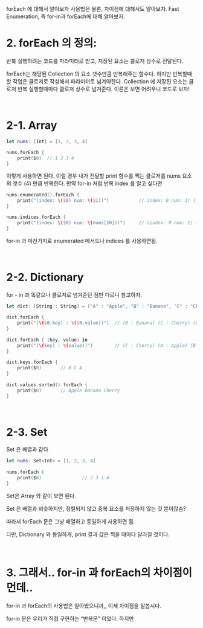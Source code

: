 forEach 에 대해서 알아보자 사용법은 물론, 차이점에 대해서도 알아보자.
Fast Enumeration, 즉 for-in과 forEach에 대해 알아보자.


# 2. forEach 의 정의:

반복 실행하려는 코드를 파라미터로 받고, 저장된 요소는 클로저 상수로 전달된다.

forEach는 해당된 Collection 의 요소 갯수만큼 반복해주는 함수다.  하지만 반복할때 할 작업은 클로저로 작성해서 파라미터로 넘겨야한다.  Collection 에 저장된 요소는 클로저 반복 실행할때마다 클로저 상수로 넘겨준다.  이론은 보면 어려우니 코드로 보자!

</br>

# 2-1. Array

```swift
let nums: [Int] = [1, 2, 3, 4]

nums.forEach {
    print($0)  // 1 2 3 4
}
```

이렇게 사용하면 된다.  이럴 경우 내가 전달할 print 함수를 찍는 클로저를 nums 요소의 갯수 (4) 만큼 반복한다.  만약 for-in 처럼 반복 index 를 알고 싶다면

```swift
nums.enumerated().forEach {
    print("(index: \($0) num: \($1))")           // index: 0 num: 1) (index: 1 num: 2) (index: 2 num: 3) (index: 3 num: 4) 
}

nums.indices.forEach {
    print("(index: \($0) num: \(nums[$0]))")     // (index: 0 num: 1) (index: 1 num: 2) (index: 2 num: 3) (index: 3 num: 4)
}

```

for-in 과 마찬가지로 enumerated 메서드나 indices 를 사용하면됨.

</br>


# 2-2. Dictionary

for - in 과 똑같으나 클로저로 넘겨준단 점만 다르니 참고하자.

```swift
let dict: [String : String] = ["A" : "Apple", "B" : "Banana", "C" : "Cherry"]
 
dict.forEach {
    print("(\($0.key) : \($0.value))")  // (B : Banana) (C : Cherry) (A : Apple)
}
 
dict.forEach { (key, value) in
    print("(\(key) : \(value))")        // (C : Cherry) (A : Apple) (B : Banana) 
}
 
dict.keys.forEach {
    print($0)       // B C A
}
 
dict.values.sorted().forEach {
    print($0)       // Apple Banana Cherry
}
```

</br>

# 2-3. Set
Set 은 배열과 같다

```swift
let nums: Set<Int> = [1, 2, 3, 4]
 
nums.forEach {
    print($0)               // 2 3 1 4
}
```

Set은 Array 와 같이 보면 된다.

Set 은 배열과 비슷하지만, 정렬되지 않고 중복 요소를 저장하지 않는 것 뿐이잖슴?

따라서 forEach 문은 그냥 배열하고 동일하게 사용하면 됨.

다만, Dictionary 와 동일하게, print 결과 값은 찍을 때마다 달라질 것이다.

</br>

# 3. 그래서.. for-in 과 forEach의 차이점이먼데..

for-in 과 forEach의 사용법은 알아봤으니까,, 이제 차이점을 알봅시다.

for-in 문은 우리가 직접 구현하는 “반복문” 이었다.  하지만




